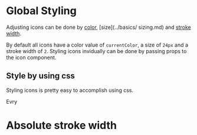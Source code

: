 # Global Styling

Adjusting icons can be done by [color](../basics/color.md), [size](../basics/
sizing.md) and [stroke width](../basics/stroke-width.md).

By default all icons have a color value of `currentColor`, a size of `24px` and a stroke width of `2`. Styling icons invidually can be done by passing props to the icon component.

## Style by using css
Styling icons is pretty easy to accomplish using css.

Evry


# Absolute stroke width
